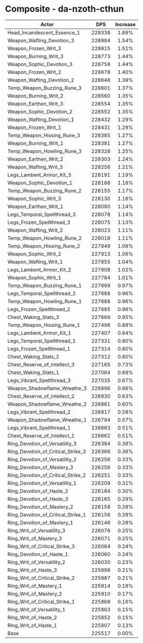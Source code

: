 # Composite - da-nzoth-cthun
| Actor | DPS | Increase |
|---|:---:|:---:|
|Head_Incandescent_Essence_1|229338|1.69%|
|Weapon_Wafting_Devotion_3|228984|1.54%|
|Weapon_Frozen_Writ_3|228915|1.51%|
|Weapon_Burning_Writ_3|228773|1.44%|
|Weapon_Sophic_Devotion_3|228758|1.44%|
|Weapon_Frozen_Writ_2|228678|1.40%|
|Weapon_Wafting_Devotion_2|228648|1.39%|
|Temp_Weapon_Buzzing_Rune_3|228601|1.37%|
|Weapon_Burning_Writ_2|228560|1.35%|
|Weapon_Earthen_Writ_3|228554|1.35%|
|Weapon_Sophic_Devotion_2|228552|1.35%|
|Weapon_Wafting_Devotion_1|228432|1.29%|
|Weapon_Frozen_Writ_1|228431|1.29%|
|Temp_Weapon_Hissing_Rune_3|228385|1.27%|
|Weapon_Burning_Writ_1|228381|1.27%|
|Temp_Weapon_Howling_Rune_3|228328|1.25%|
|Weapon_Earthen_Writ_2|228303|1.24%|
|Weapon_Wafting_Writ_3|228256|1.21%|
|Legs_Lambent_Armor_Kit_3|228191|1.19%|
|Weapon_Sophic_Devotion_1|228188|1.18%|
|Temp_Weapon_Buzzing_Rune_2|228155|1.17%|
|Weapon_Sophic_Writ_3|228130|1.16%|
|Weapon_Earthen_Writ_1|228090|1.14%|
|Legs_Temporal_Spellthread_3|228078|1.14%|
|Legs_Frozen_Spellthread_3|228075|1.13%|
|Weapon_Wafting_Writ_2|228023|1.11%|
|Temp_Weapon_Howling_Rune_2|228016|1.11%|
|Temp_Weapon_Hissing_Rune_2|227949|1.08%|
|Weapon_Sophic_Writ_2|227913|1.06%|
|Weapon_Wafting_Writ_1|227855|1.04%|
|Legs_Lambent_Armor_Kit_2|227808|1.02%|
|Weapon_Sophic_Writ_1|227784|1.01%|
|Temp_Weapon_Buzzing_Rune_1|227699|0.97%|
|Legs_Temporal_Spellthread_2|227688|0.96%|
|Temp_Weapon_Howling_Rune_1|227688|0.96%|
|Legs_Frozen_Spellthread_2|227685|0.96%|
|Chest_Waking_Stats_3|227669|0.95%|
|Temp_Weapon_Hissing_Rune_1|227498|0.88%|
|Legs_Lambent_Armor_Kit_1|227407|0.84%|
|Legs_Temporal_Spellthread_1|227331|0.80%|
|Legs_Frozen_Spellthread_1|227314|0.80%|
|Chest_Waking_Stats_2|227312|0.80%|
|Chest_Reserve_of_Intellect_3|227165|0.73%|
|Chest_Waking_Stats_1|227064|0.69%|
|Legs_Vibrant_Spellthread_3|227035|0.67%|
|Weapon_Shadowflame_Wreathe_3|226996|0.66%|
|Chest_Reserve_of_Intellect_2|226930|0.63%|
|Weapon_Shadowflame_Wreathe_2|226861|0.60%|
|Legs_Vibrant_Spellthread_2|226817|0.58%|
|Weapon_Shadowflame_Wreathe_1|226794|0.57%|
|Legs_Vibrant_Spellthread_1|226663|0.51%|
|Chest_Reserve_of_Intellect_1|226662|0.51%|
|Ring_Devotion_of_Versatility_3|226384|0.38%|
|Ring_Devotion_of_Critical_Strike_3|226366|0.38%|
|Ring_Devotion_of_Versatility_2|226256|0.33%|
|Ring_Devotion_of_Mastery_3|226256|0.33%|
|Ring_Devotion_of_Critical_Strike_2|226251|0.33%|
|Ring_Devotion_of_Versatility_1|226209|0.31%|
|Ring_Devotion_of_Haste_2|226184|0.30%|
|Ring_Devotion_of_Haste_3|226165|0.29%|
|Ring_Devotion_of_Mastery_2|226158|0.28%|
|Ring_Devotion_of_Critical_Strike_1|226156|0.28%|
|Ring_Devotion_of_Mastery_1|226146|0.28%|
|Ring_Writ_of_Versatility_3|226076|0.25%|
|Ring_Writ_of_Mastery_3|226071|0.25%|
|Ring_Writ_of_Critical_Strike_3|226064|0.24%|
|Ring_Devotion_of_Haste_1|226060|0.24%|
|Ring_Writ_of_Versatility_2|226030|0.23%|
|Ring_Writ_of_Haste_3|225996|0.21%|
|Ring_Writ_of_Critical_Strike_2|225987|0.21%|
|Ring_Writ_of_Mastery_1|225914|0.18%|
|Ring_Writ_of_Mastery_2|225910|0.17%|
|Ring_Writ_of_Critical_Strike_1|225868|0.16%|
|Ring_Writ_of_Versatility_1|225863|0.15%|
|Ring_Writ_of_Haste_2|225852|0.15%|
|Ring_Writ_of_Haste_1|225807|0.13%|
|Base|225517|0.00%|
